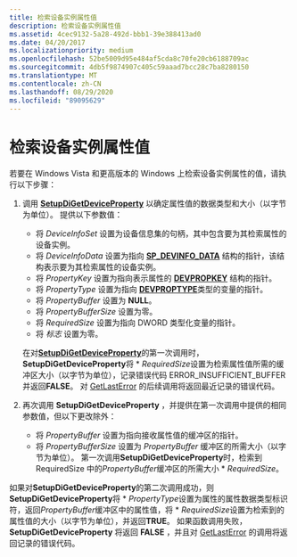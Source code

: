 ```yaml
---
title: 检索设备实例属性值
description: 检索设备实例属性值
ms.assetid: 4cec9132-5a28-492d-bbb1-39e388413ad0
ms.date: 04/20/2017
ms.localizationpriority: medium
ms.openlocfilehash: 52be5009d95e484af5cda8c70fe20cb6188709ac
ms.sourcegitcommit: 4db5f9874907c405c59aaad7bcc28c7ba8280150
ms.translationtype: MT
ms.contentlocale: zh-CN
ms.lasthandoff: 08/29/2020
ms.locfileid: "89095629"
---
```

# <a name="retrieving-a-device-instance-property-value"></a>检索设备实例属性值


若要在 Windows Vista 和更高版本的 Windows 上检索设备实例属性的值，请执行以下步骤：

1.  调用 [**SetupDiGetDeviceProperty**](/windows/desktop/api/setupapi/nf-setupapi-setupdigetdevicepropertyw) 以确定属性值的数据类型和大小（以字节为单位）。 提供以下参数值：

    -   将 *DeviceInfoSet* 设置为设备信息集的句柄，其中包含要为其检索属性的设备实例。
    -   将 *DeviceInfoData* 设置为指向 [**SP_DEVINFO_DATA**](/windows/desktop/api/setupapi/ns-setupapi-_sp_devinfo_data) 结构的指针，该结构表示要为其检索属性的设备实例。
    -   将 *PropertyKey* 设置为指向表示属性的 [**DEVPROPKEY**](./devpropkey.md) 结构的指针。
    -   将 *PropertyType* 设置为指向 [**DEVPROPTYPE**](/previous-versions/ff543546(v=vs.85))类型的变量的指针。
    -   将 *PropertyBuffer* 设置为 **NULL**。
    -   将 *PropertyBufferSize* 设置为零。
    -   将 *RequiredSize* 设置为指向 DWORD 类型化变量的指针。
    -   将 *标志* 设置为零。

    在对[**SetupDiGetDeviceProperty**](/windows/desktop/api/setupapi/nf-setupapi-setupdigetdevicepropertyw)的第一次调用时， **SetupDiGetDeviceProperty**将 \* *RequiredSize*设置为检索属性值所需的缓冲区大小（以字节为单位），记录错误代码 ERROR_INSUFFICIENT_BUFFER 并返回**FALSE**。 对 [GetLastError](https://go.microsoft.com/fwlink/p/?linkid=169416) 的后续调用将返回最近记录的错误代码。

2.  再次调用 **SetupDiGetDeviceProperty** ，并提供在第一次调用中提供的相同参数值，但以下更改除外：
    -   将 *PropertyBuffer* 设置为指向接收属性值的缓冲区的指针。
    -   将 *PropertyBufferSize* 设置为 *PropertyBuffer* 缓冲区的所需大小（以字节为单位）。 第一次调用**SetupDiGetDeviceProperty**时，检索到 RequiredSize 中的*PropertyBuffer*缓冲区的所需大小 \* *RequiredSize*。

如果对**SetupDiGetDeviceProperty**的第二次调用成功，则**SetupDiGetDeviceProperty**将 \* *PropertyType*设置为属性的属性数据类型标识符，返回*PropertyBuffer*缓冲区中的属性值，将 \* *RequiredSize*设置为检索到的属性值的大小（以字节为单位），并返回**TRUE**。 如果函数调用失败， **SetupDiGetDeviceProperty** 将返回 **FALSE** ，并且对 [GetLastError](https://go.microsoft.com/fwlink/p/?linkid=169416) 的调用将返回记录的错误代码。

 


